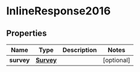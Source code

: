 
# InlineResponse2016

## Properties
Name | Type | Description | Notes
------------ | ------------- | ------------- | -------------
**survey** | [**Survey**](Survey.md) |  |  [optional]



